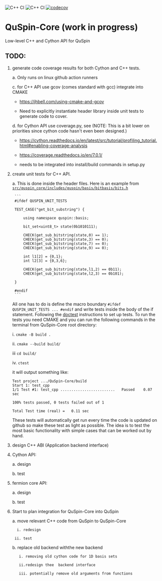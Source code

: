 
![C++ CI](https://github.com/QuSpin/QuSpin-Core/actions/workflows/cpp_api_ci.yml/badge.svg)
![C++ CI](https://github.com/QuSpin/QuSpin-Core/actions/workflows/cython_api_ci.yml/badge.svg)
[![codecov](https://codecov.io/gh/QuSpin/QuSpin-Core/branch/main/graph/badge.svg?token=RMRQBFPFT6)](https://codecov.io/gh/QuSpin/QuSpin-Core)

# QuSpin-Core (work in progress)
Low-level C++ and Cython API for QuSpin 

## TODO:

1. generate code coverage results for both Cython and C++ tests. 

    a. Only runs on linux github action runners

    c. for C++ API use gcov (comes standard with gcc) integrate into CMAKE

    * https://jhbell.com/using-cmake-and-gcov
    
    * Need to explicitly instantiate header library inside unit tests to generate code to cover. 
    
    d. for Cython API use coverage.py, see (NOTE: This is a bit lower on priorities since cython code hasn't even been designed.)
    
	* https://cython.readthedocs.io/en/latest/src/tutorial/profiling_tutorial.html#enabling-coverage-analysis
        
    * https://coverage.readthedocs.io/en/7.0.1/
        
    * needs to be integrated into install/build commands in setup.py

2. create unit tests for C++ API. 

    a. This is done inside the header files. Here is an example from [`src/quspin_core/includes/quspin/basis/bitbasis/bits.h`](https://github.com/QuSpin/QuSpin-Core/blob/83e273776a6421ca58b5a20302e8a1bdd5950163/src/quspin_core/includes/quspin/basis/bitbasis/bits.h#L94)
    
        ```
        #ifdef QUSPIN_UNIT_TESTS

        TEST_CASE("get_bit_substring") {

            using namespace quspin::basis;

            bit_set<uint8_t> state(0b1010111);

            CHECK(get_sub_bitstring(state,0) == 1);
            CHECK(get_sub_bitstring(state,3) == 0);
            CHECK(get_sub_bitstring(state,7) == 0);
            CHECK(get_sub_bitstring(state,9) == 0);

            int l1[2] = {0,1};
            int l2[3] = {0,3,6};

            CHECK(get_sub_bitstring(state,l1,2) == 0b11);
            CHECK(get_sub_bitstring(state,l2,3) == 0b101);

        }

        #endif
        ```
	All one has to do is define the macro boundary `#ifdef QUSPIN_UNIT_TESTS ... #endif` and write tests inside the body of the if statement. Following the [doctest](https://github.com/doctest/doctest) instructions to set up tests. To run the tests you need CMAKE and you can run the following commands in the terminal from QuSpin-Core root directory:
	
	i. `cmake -B build .`
	
	ii. `cmake --build build/ `
	
	iii `cd build/`
	
	iv. `ctest `
	
	it will output something like:
	
	```
	Test project .../QuSpin-Core/build
	Start 1: test_cpp
	1/1 Test #1: test_cpp .........................   Passed    0.07 sec

	100% tests passed, 0 tests failed out of 1

	Total Test time (real) =   0.11 sec
	```
	
	These tests will automatically get run every time the code is updated on github so make these test as light as possible. The idea is to test the most basic functionality with simple cases that can be worked out by hand. 

3. design C++ ABI (Application backend interface) 

4. Cython API:

    a. design
    
    b. test
    
5. fermion core API:
    
    a. design
    
    b. test

6. Start to plan integration for QuSpin-Core into QuSpin

    a. move relevant C++ code from QuSpin to QuSpin-Core

		 i. redesign

	    ii. test
        
    b. replace old backend withthe  new backend
    
	      i. removing old cython code for 1D basis sets
	        
	      ii.redesign thee  backend interface 
	        
	      iii. potentially remove old arguments from functions


